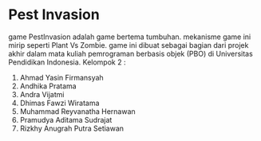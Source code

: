 # Pest Invasion
game PestInvasion adalah game bertema tumbuhan. mekanisme game ini mirip seperti Plant Vs Zombie. game ini dibuat sebagai bagian dari projek akhir dalam mata kuliah pemrograman berbasis objek (PBO) di Universitas Pendidikan Indonesia.
Kelompok 2 :
1. Ahmad Yasin Firmansyah
2. Andhika Pratama
3. Andra Vijatmi
4. Dhimas Fawzi Wiratama
5. Muhammad Reyvanatha Hernawan
6. Pramudya Aditama Sudrajat
7. Rizkhy Anugrah Putra Setiawan
